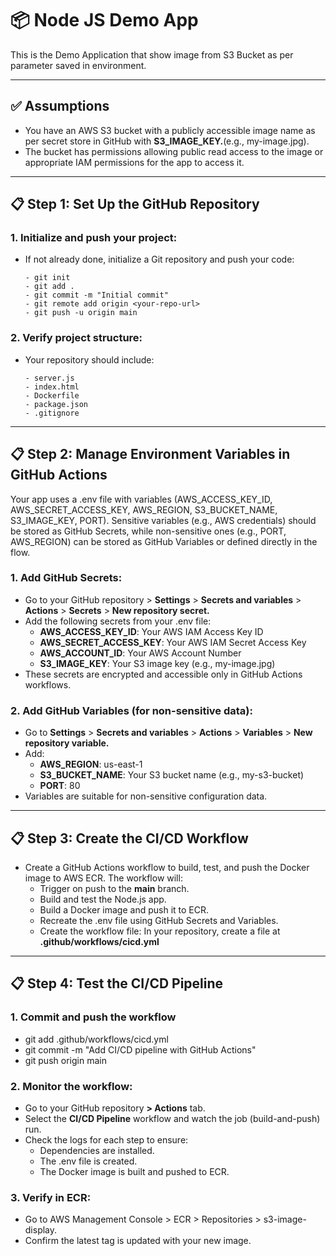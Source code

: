 # 📦  Node JS Demo App
This is the Demo Application that show image from S3 Bucket as per parameter saved in environment.

---

## ✅ Assumptions
 - You have an AWS S3 bucket with a publicly accessible image name as per secret store in GitHub with **S3_IMAGE_KEY.**(e.g., my-image.jpg).
 - The bucket has permissions allowing public read access to the image or appropriate IAM permissions for the app to access it.

---

## 📋 Step 1: Set Up the GitHub Repository
### 1. Initialize and push your project: 
 - If not already done, initialize a Git repository and push your code:
    ```
    - git init
    - git add .
    - git commit -m "Initial commit"
    - git remote add origin <your-repo-url>
    - git push -u origin main
    ```
### 2. Verify project structure: 
 - Your repository should include:
    ```
    - server.js
    - index.html
    - Dockerfile
    - package.json
    - .gitignore
    ```

---

## 📋 Step 2: Manage Environment Variables in GitHub Actions
Your app uses a .env file with variables (AWS_ACCESS_KEY_ID, AWS_SECRET_ACCESS_KEY, AWS_REGION, S3_BUCKET_NAME, S3_IMAGE_KEY, PORT). Sensitive variables (e.g., AWS credentials) should be stored as GitHub Secrets, while non-sensitive ones (e.g., PORT, AWS_REGION) can be stored as GitHub Variables or defined directly in the flow.
### 1. Add GitHub Secrets:
 - Go to your GitHub repository > **Settings** > **Secrets and variables** > **Actions** > **Secrets** > **New repository secret.**
 - Add the following secrets from your .env file:
     - **AWS_ACCESS_KEY_ID**: Your AWS IAM Access Key ID
     - **AWS_SECRET_ACCESS_KEY**: Your AWS IAM Secret Access Key
     - **AWS_ACCOUNT_ID**: Your AWS Account Number
     - **S3_IMAGE_KEY**: Your S3 image key (e.g., my-image.jpg)
 - These secrets are encrypted and accessible only in GitHub Actions workflows.

### 2. Add GitHub Variables (for non-sensitive data):
 - Go to **Settings** > **Secrets and variables** > **Actions** > **Variables** > **New repository variable.**
 - Add:
     - **AWS_REGION**: us-east-1
     - **S3_BUCKET_NAME**: Your S3 bucket name (e.g., my-s3-bucket)
     - **PORT**: 80
 - Variables are suitable for non-sensitive configuration data.

---

## 📋 Step 3: Create the CI/CD Workflow
 - Create a GitHub Actions workflow to build, test, and push the Docker image to AWS ECR. The workflow will:
    - Trigger on push to the **main** branch.
    - Build and test the Node.js app.
    - Build a Docker image and push it to ECR.
    - Recreate the .env file using GitHub Secrets and Variables.
    - Create the workflow file: In your repository, create a file at **.github/workflows/cicd.yml**

---

## 📋 Step 4: Test the CI/CD Pipeline
### 1. Commit and push the workflow
 - git add .github/workflows/cicd.yml
 - git commit -m "Add CI/CD pipeline with GitHub Actions"
 - git push origin main
### 2. Monitor the workflow:
 - Go to your GitHub repository **> Actions** tab.
 - Select the **CI/CD Pipeline** workflow and watch the job (build-and-push) run.
 - Check the logs for each step to ensure:
    - Dependencies are installed.
    - The .env file is created.
    - The Docker image is built and pushed to ECR.
### 3. Verify in ECR:
 - Go to AWS Management Console > ECR > Repositories > s3-image-display.
 - Confirm the latest tag is updated with your new image.